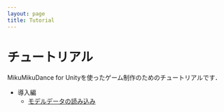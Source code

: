 ```yaml
---
layout: page
title: Tutorial
---
```


チュートリアル
========================

MikuMikuDance for Unityを使ったゲーム制作のためのチュートリアルです．

* 導入編
    * [モデルデータの読み込み](001.html)